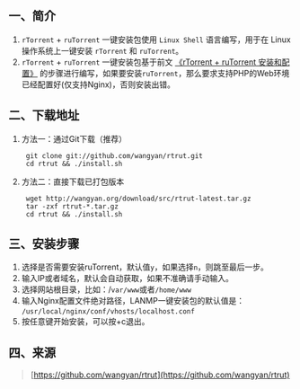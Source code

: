 ## 一、简介

1. `rTorrent` + `ruTorrent` 一键安装包使用 `Linux Shell` 语言编写，用于在 Linux 操作系统上一键安装 `rTorrent` 和 `ruTorrent`。
2. `rTorrent` + `ruTorrent` 一键安装包基于前文 [《rTorrent + ruTorrent 安装和配置》](http://wangyan.org/blog/rtorrent-and-rutorrent-tutorial.html) 的步骤进行编写，如果要安装`ruTorrent`，那么要求支持PHP的Web环境已经配置好(仅支持Nginx)，否则安装出错。

## 二、下载地址

1. 方法一：通过Git下载（推荐）

    	git clone git://github.com/wangyan/rtrut.git
    	cd rtrut && ./install.sh

2. 方法二：直接下载已打包版本

    	wget http://wangyan.org/download/src/rtrut-latest.tar.gz
    	tar -zxf rtrut-*.tar.gz
    	cd rtrut && ./install.sh

## 三、安装步骤

1. 选择是否需要安装ruTorrent，默认值`y`，如果选择`n`，则跳至最后一步。
2. 输入IP或者域名，默认会自动获取，如果不准确请手动输入。
3. 选择网站根目录，比如：/`var/www`或者`/home/www`
4. 输入Nginx配置文件绝对路径，LANMP一键安装包的默认值是：
    `/usr/local/nginx/conf/vhosts/localhost.conf`
5. 按任意键开始安装，可以按+c退出。

## 四、来源    
>   [https://github.com/wangyan/rtrut](https://github.com/wangyan/rtrut)